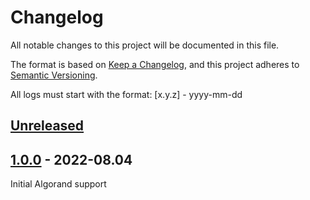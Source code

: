 # Changelog
All notable changes to this project will be documented in this file.

The format is based on [Keep a Changelog](https://keepachangelog.com/en/1.0.0/),
and this project adheres to [Semantic Versioning](https://semver.org/spec/v2.0.0.html).

All logs must start with the format: [x.y.z] - yyyy-mm-dd

## [Unreleased]

## [1.0.0] - 2022-08.04

Initial Algorand support

[Unreleased]: https://github.com/subquery/subql/compare/common-algorand/v1.0.0...HEAD
[1.0.0]: https://github.com/subquery/subql/compare/common-algorand/v1.0.0
